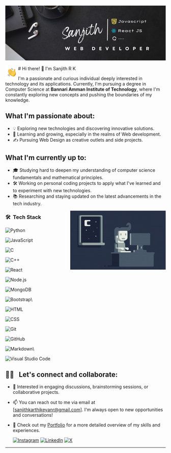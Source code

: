 ![Sanjith Banner](./assets/banner.jpg)

<img alt="Night Coding" src="./assets/Hand%20Wave.gif" width='40' align="left"/>
# Hi there! 👋 I'm Sanjith R K

I'm a passionate and curious individual deeply interested in technology and its applications. Currently, I'm pursuing a degree in Computer Science at **Bannari Amman Institute of Technology**, where I'm constantly exploring new concepts and pushing the boundaries of my knowledge.

## What I'm passionate about:

- 💡 Exploring new technologies and discovering innovative solutions.
- 🌱 Learning and growing, especially in the realms of Web development.
- ✍️ Pursuing Web Design as creative outlets and side projects.

## What I'm currently up to:

- 🎓 Studying hard to deepen my understanding of computer science fundamentals and mathematical principles.
- 🛠️ Working on personal coding projects to apply what I've learned and to experiment with new technologies.
- 📚 Researching and staying updated on the latest advancements in the tech industry.


  

<img alt="Night Coding" src="./assets/Night-Coding.gif" align="right"/>

  

### 🛠 &nbsp;Tech Stack

  

![Python](https://img.shields.io/badge/-Python-05122A?style=flat&logo=python)&nbsp;

![JavaScript](https://img.shields.io/badge/-JavaScript-05122A?style=flat&logo=javascript)&nbsp;


![C](https://img.shields.io/badge/-C-05122A?style=flat&logo=C&logoColor=A8B9CC)&nbsp;

![C++](https://img.shields.io/badge/-C++-05122A?style=flat&logo=C%2B%2B&logoColor=00599C)&nbsp;

![React](https://img.shields.io/badge/-React-05122A?style=flat&logo=react)&nbsp;

![Node.js](https://img.shields.io/badge/-Node.js-05122A?style=flat&logo=node.js)&nbsp;

![MongoDB](https://img.shields.io/badge/MongoDB-%234ea94b.svg?style=for-the-badge&logo=mongodb&logoColor=white)&nbsp;

![Bootstrap](https://img.shields.io/badge/-Bootstrap-05122A?style=flat&logo=bootstrap&logoColor=563D7C)\

![HTML](https://img.shields.io/badge/-HTML-05122A?style=flat&logo=HTML5)&nbsp;

![CSS](https://img.shields.io/badge/-CSS-05122A?style=flat&logo=CSS3&logoColor=1572B6)&nbsp;

![Git](https://img.shields.io/badge/-Git-05122A?style=flat&logo=git)&nbsp;

![GitHub](https://img.shields.io/badge/-GitHub-05122A?style=flat&logo=github)&nbsp;

![Markdown](https://img.shields.io/badge/-Markdown-05122A?style=flat&logo=markdown)\

![Visual Studio Code](https://img.shields.io/badge/-Visual%20Studio%20Code-05122A?style=flat&logo=visual-studio-code&logoColor=007ACC)&nbsp;

## 🤝🏻 &nbsp; Let's connect and collaborate:

- 💬 Interested in engaging discussions, brainstorming sessions, or collaborative projects.
- 📫 You can reach out to me via email at [sanjithkarthikeyanr@gmail.com]. I'm always open to new opportunities and conversations!
- 📄 Check out my [Portfolio](https://www.sanjith-portfolio.netlify.app) for a more detailed overview of my skills and experiences.

   [![Instagram](https://img.shields.io/badge/Instagram-%23E4405F.svg?logo=Instagram&logoColor=white)](https://instagram.com/_sxn_jith_) [![LinkedIn](https://img.shields.io/badge/LinkedIn-%230077B5.svg?logo=linkedin&logoColor=white)](https://linkedin.com/in/sanjithrk06) [![X](https://img.shields.io/badge/X-black.svg?logo=X&logoColor=white)](https://x.com/sanjithrk06) 

---

